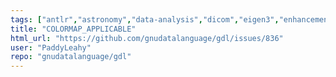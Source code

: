 ```yaml
---
tags: ["antlr","astronomy","data-analysis","dicom","eigen3","enhancement","fits-files","geophysics","grib","gsl-library","hdf","hdf5","idl/gdl-only","mapping","netcdf","plotting","plplot","programming-language","pv-wave","python","scientific-computing","scientific-visualization"]
title: "COLORMAP_APPLICABLE"
html_url: "https://github.com/gnudatalanguage/gdl/issues/836"
user: "PaddyLeahy"
repo: "gnudatalanguage/gdl"
---
```


